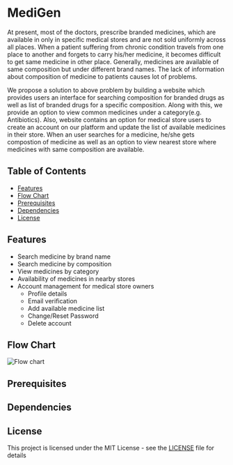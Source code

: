 # MediGen


At present, most of the doctors, prescribe branded medicines, which are available in only in specific medical stores and are not sold uniformly across all places. When a patient suffering from chronic condition travels from one place to another and forgets to carry his/her medicine, it becomes difficult to get same medicine in other place. Generally, medicines are available of same composition but under different brand names. The lack of information about composition of medicine to patients causes lot of problems.

We propose a solution to above problem by building a website which provides users an interface for searching composition for branded drugs as well as list of branded drugs for a specific composition. Along with this, we provide an option to view common medicines under a category(e.g. Antibiotics). Also, website contains an option for medical store users to create an account on our platform and update the list of available medicines in their store. When an user searches for a medicine, he/she gets compostion of medicine as well as an option to view nearest store where medicines with same composition are available.

Table of Contents
-----------------

- [Features](#features)
- [Flow Chart](#flow-chart)
- [Prerequisites](#prerequisites)
- [Dependencies](#dependencies)
- [License](#license)

Features
--------

- Search medicine by brand name
- Search medicine by composition
- View medicines by category
- Availability of medicines in nearby stores
- Account management for medical store owners
  - Profile details
  - Email verification
  - Add available medicine list
  - Change/Reset Password
  - Delete account

Flow Chart
----------

![Flow chart](https://i.imgur.com/JGEm0Iq.jpg)

Prerequisites
-------------

Dependencies
------------

License
-------

This project is licensed under the MIT License - see the [LICENSE](LICENSE) file for details

